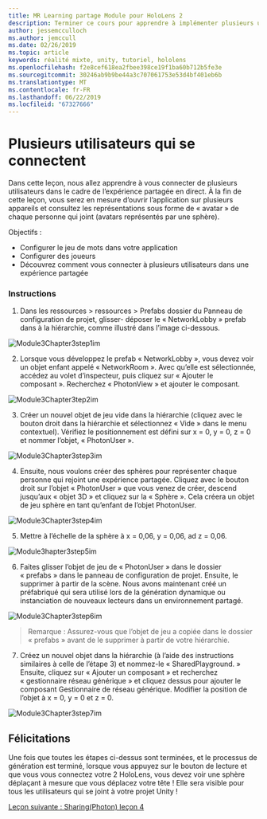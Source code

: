 ```yaml
---
title: MR Learning partage Module pour HoloLens 2
description: Terminer ce cours pour apprendre à implémenter plusieurs utilisateurs les expériences partagées au sein d’une application de HoloLens 2.
author: jessemcculloch
ms.author: jemccull
ms.date: 02/26/2019
ms.topic: article
keywords: réalité mixte, unity, tutoriel, hololens
ms.openlocfilehash: f2e8cef618ea2fbee398ce19f1ba60b712b5fe3e
ms.sourcegitcommit: 30246ab9b9be44a3c707061753e53d4bf401eb6b
ms.translationtype: MT
ms.contentlocale: fr-FR
ms.lasthandoff: 06/22/2019
ms.locfileid: "67327666"
---
```

# <a name="connecting-multiple-users"></a>**Plusieurs utilisateurs qui se connectent** 

Dans cette leçon, nous allez apprendre à vous connecter de plusieurs utilisateurs dans le cadre de l’expérience partagée en direct. À la fin de cette leçon, vous serez en mesure d’ouvrir l’application sur plusieurs appareils et consultez les représentations sous forme de « avatar » de chaque personne qui joint (avatars représentés par une sphère). 

Objectifs :

- Configurer le jeu de mots dans votre application
- Configurer des joueurs
- Découvrez comment vous connecter à plusieurs utilisateurs dans une expérience partagée

### <a name="instructions"></a>Instructions

1. Dans les ressources > ressources > Prefabs dossier du Panneau de configuration de projet, glisser- déposer le « NetworkLobby » prefab dans à la hiérarchie, comme illustré dans l’image ci-dessous.


![Module3Chapter3step1im](images/module3chapter3step1im.PNG)

2. Lorsque vous développez le prefab « NetworkLobby », vous devez voir un objet enfant appelé « NetworkRoom ». Avec qu’elle est sélectionnée, accédez au volet d’inspecteur, puis cliquez sur « Ajouter le composant ». Recherchez « PhotonView » et ajouter le composant.

![Module3Chapter3tep2im](images/module3chapter3step2im.PNG)

3. Créer un nouvel objet de jeu vide dans la hiérarchie (cliquez avec le bouton droit dans la hiérarchie et sélectionnez « Vide » dans le menu contextuel). Vérifiez le positionnement est défini sur x = 0, y = 0, z = 0 et nommer l’objet, « PhotonUser ».

![Module3Chapter3step3im](images/module3chapter3step3im.PNG)

4. Ensuite, nous voulons créer des sphères pour représenter chaque personne qui rejoint une expérience partagée. Cliquez avec le bouton droit sur l’objet « PhotonUser » que vous venez de créer, descend jusqu’aux « objet 3D » et cliquez sur la « Sphère ». Cela créera un objet de jeu sphère en tant qu’enfant de l’objet PhotonUser.

![Module3Chapter3step4im](images/module3chapter3step4im.PNG)

5. Mettre à l’échelle de la sphère à x = 0,06, y = 0,06, ad z = 0,06.

![Module3hapter3step5im](images/module3chapter3step5im.PNG)

6. Faites glisser l’objet de jeu de « PhotonUser » dans le dossier « prefabs » dans le panneau de configuration de projet. Ensuite, le supprimer à partir de la scène. Nous avons maintenant créé un préfabriqué qui sera utilisé lors de la génération dynamique ou instanciation de nouveaux lecteurs dans un environnement partagé.

![Module3Chapter3step6im](images/module3chapter3step6im.PNG)

> Remarque : Assurez-vous que l’objet de jeu a copiée dans le dossier « prefabs » avant de le supprimer à partir de votre hiérarchie.

7. Créez un nouvel objet dans la hiérarchie (à l’aide des instructions similaires à celle de l’étape 3) et nommez-le « SharedPlayground. » Ensuite, cliquez sur « Ajouter un composant » et recherchez « gestionnaire réseau générique » et cliquez dessus pour ajouter le composant Gestionnaire de réseau générique. Modifier la position de l’objet à x = 0, y = 0 et z = 0.

![Module3Chapter3step7im](images/module3chapter3step7im.PNG)


## <a name="congratulations"></a>Félicitations

Une fois que toutes les étapes ci-dessus sont terminées, et le processus de génération est terminé, lorsque vous appuyez sur le bouton de lecture et que vous vous connectez votre 2 HoloLens, vous devez voir une sphère déplaçant à mesure que vous déplacez votre tête ! Elle sera visible pour tous les utilisateurs qui se joint à votre projet Unity !

[Leçon suivante : Sharing(Photon) leçon 4](mrlearning-sharing(photon)-ch4.md)

